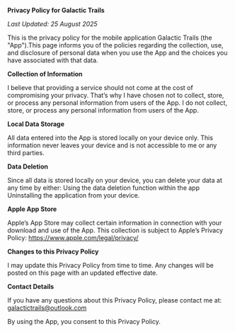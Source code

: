 **Privacy Policy for Galactic Trails**

_Last Updated: 25 August 2025_

This is the privacy policy for the mobile application Galactic Trails (the "App").This page informs you of the policies regarding the collection, use, and disclosure of personal data when you use the App and the choices you have associated with that data.

**Collection of Information**

I believe that providing a service should not come at the cost of compromising your privacy. That’s why I have chosen not to collect, store, or process any personal information from users of the App. I do not collect, store, or process any personal information from users of the App. 

**Local Data Storage**

All data entered into the App is stored locally on your device only. This information never leaves your device and is not accessible to me or any third parties.

**Data Deletion**

Since all data is stored locally on your device, you can delete your data at any time by either: Using the data deletion function within the app Uninstalling the application from your device.

**Apple App Store**

Apple’s App Store may collect certain information in connection with your download and use of the App. This collection is subject to Apple’s Privacy Policy: https://www.apple.com/legal/privacy/

**Changes to this Privacy Policy**

I may update this Privacy Policy from time to time. Any changes will be posted on this page with an updated effective date.

**Contact Details**

If you have any questions about this Privacy Policy, please contact me at: galactictrails@outlook.com

By using the App, you consent to this Privacy Policy.
